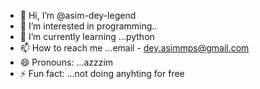 - 👋 Hi, I’m @asim-dey-legend
- 👀 I’m interested in programming..
- 🌱 I’m currently learning ...python
- 📫 How to reach me ...email - dey.asimmps@gmail.com
- 😄 Pronouns: ...azzzim
- ⚡ Fun fact: ...not doing anyhting for free

<!---
asim-dey-legend/asim-dey-legend is a ✨ special ✨ repository because its `README.md` (this file) appears on your GitHub profile.
You can click the Preview link to take a look at your changes.
--->
